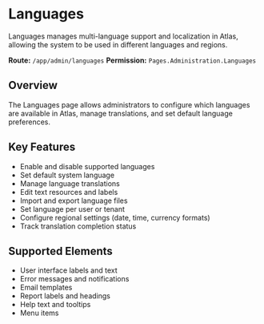 # Languages

Languages manages multi-language support and localization in Atlas, allowing the system to be used in different languages and regions.

**Route:** `/app/admin/languages`
**Permission:** `Pages.Administration.Languages`

## Overview

The Languages page allows administrators to configure which languages are available in Atlas, manage translations, and set default language preferences.

## Key Features

* Enable and disable supported languages
* Set default system language
* Manage language translations
* Edit text resources and labels
* Import and export language files
* Set language per user or tenant
* Configure regional settings (date, time, currency formats)
* Track translation completion status

## Supported Elements

* User interface labels and text
* Error messages and notifications
* Email templates
* Report labels and headings
* Help text and tooltips
* Menu items

